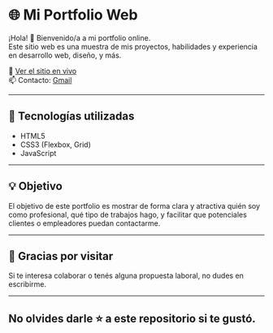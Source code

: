 # 🌐 Mi Portfolio Web

¡Hola! 👋 Bienvenido/a a mi portfolio online.  
Este sitio web es una muestra de mis proyectos, habilidades y experiencia en desarrollo web, diseño, y más.

🚀 [Ver el sitio en vivo](https://ezequieledojeda.github.io/Portfolio/)  
📫 Contacto: [Gmail](mailto:ojedaezequiel083@gmail.com)

---

## 🌟 Tecnologías utilizadas

- HTML5
- CSS3 (Flexbox, Grid)
- JavaScript

---

## 💡 Objetivo
El objetivo de este portfolio es mostrar de forma clara y atractiva quién soy como profesional, qué tipo de trabajos hago, y facilitar que potenciales clientes o empleadores puedan contactarme.

---

## 🙌 Gracias por visitar
Si te interesa colaborar o tenés alguna propuesta laboral, no dudes en escribirme.

---

## No olvides darle ⭐ a este repositorio si te gustó.
